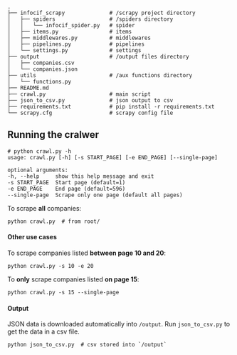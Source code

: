 ```shell
.
├── infocif_scrapy              # /scrapy project directory
│   ├── spiders                 # /spiders directory
│   │   └── infocif_spider.py   # spider
│   ├── items.py                # items
│   ├── middlewares.py          # middlewares
│   ├── pipelines.py            # pipelines
│   └── settings.py             # settings
├── output                      # /output files directory
│   ├── companies.csv
│   └── companies.json
├── utils                       # /aux functions directory
│   └── functions.py
├── README.md
├── crawl.py                    # main script
├── json_to_csv.py              # json output to csv
├── requirements.txt            # pip install -r requirements.txt
└── scrapy.cfg                  # scrapy config file
```

## Running the cralwer

```shell
# python crawl.py -h
usage: crawl.py [-h] [-s START_PAGE] [-e END_PAGE] [--single-page]

optional arguments:
-h, --help     show this help message and exit
-s START_PAGE  Start page (default=1)
-e END_PAGE    End page (default=596)
--single-page  Scrape only one page (default all pages)
```

 To scrape **all** companies:

```shell
python crawl.py  # from root/
```


#### Other use cases

To scrape companies listed **between page 10 and 20**:

```shell
python crawl.py -s 10 -e 20
```

To **only** scrape companies listed **on page 15**:

```shell
python crawl.py -s 15 --single-page
```

#### Output

JSON data is downloaded automatically into `/output`. Run `json_to_csv.py` to get the data in a csv file.

```shell
python json_to_csv.py  # csv stored into `/output`
```
